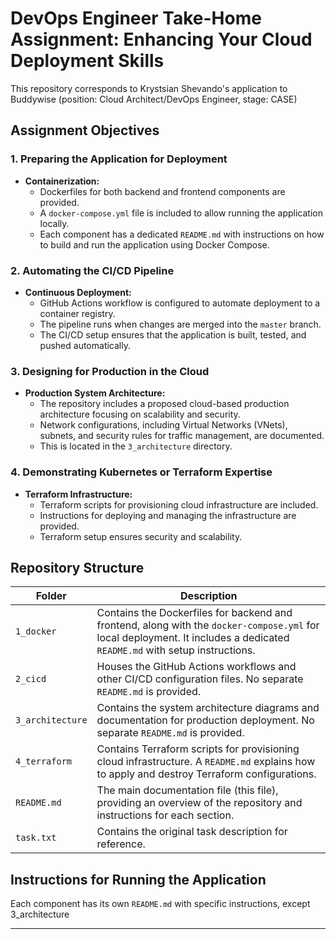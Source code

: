 # DevOps Engineer Take-Home Assignment: Enhancing Your Cloud Deployment Skills

This repository corresponds to Krystsian Shevando's application to Buddywise (position: Cloud Architect/DevOps Engineer, stage: CASE)

## Assignment Objectives

### 1. Preparing the Application for Deployment
- **Containerization:**
  - Dockerfiles for both backend and frontend components are provided.
  - A `docker-compose.yml` file is included to allow running the application locally.
  - Each component has a dedicated `README.md` with instructions on how to build and run the application using Docker Compose.

### 2. Automating the CI/CD Pipeline
- **Continuous Deployment:**
  - GitHub Actions workflow is configured to automate deployment to a container registry.
  - The pipeline runs when changes are merged into the `master` branch.
  - The CI/CD setup ensures that the application is built, tested, and pushed automatically.

### 3. Designing for Production in the Cloud
- **Production System Architecture:**
  - The repository includes a proposed cloud-based production architecture focusing on scalability and security.
  - Network configurations, including Virtual Networks (VNets), subnets, and security rules for traffic management, are documented.
  - This is located in the `3_architecture` directory.

### 4. Demonstrating Kubernetes or Terraform Expertise
- **Terraform Infrastructure:**
  - Terraform scripts for provisioning cloud infrastructure are included.
  - Instructions for deploying and managing the infrastructure are provided.
  - Terraform setup ensures security and scalability.

## Repository Structure

| Folder            | Description |
|------------------|-------------|
| `1_docker`       | Contains the Dockerfiles for backend and frontend, along with the `docker-compose.yml` for local deployment. It includes a dedicated `README.md` with setup instructions. |
| `2_cicd`         | Houses the GitHub Actions workflows and other CI/CD configuration files. No separate `README.md` is provided. |
| `3_architecture` | Contains the system architecture diagrams and documentation for production deployment. No separate `README.md` is provided. |
| `4_terraform`    | Contains Terraform scripts for provisioning cloud infrastructure. A `README.md` explains how to apply and destroy Terraform configurations. |
| `README.md`      | The main documentation file (this file), providing an overview of the repository and instructions for each section. |
| `task.txt`       | Contains the original task description for reference. |

## Instructions for Running the Application
Each component has its own `README.md` with specific instructions, except 3_architecture

---